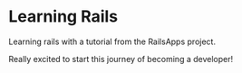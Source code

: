 Learning Rails
==
Learning rails with a tutorial from the RailsApps project.

Really excited to start this journey of becoming a developer!
